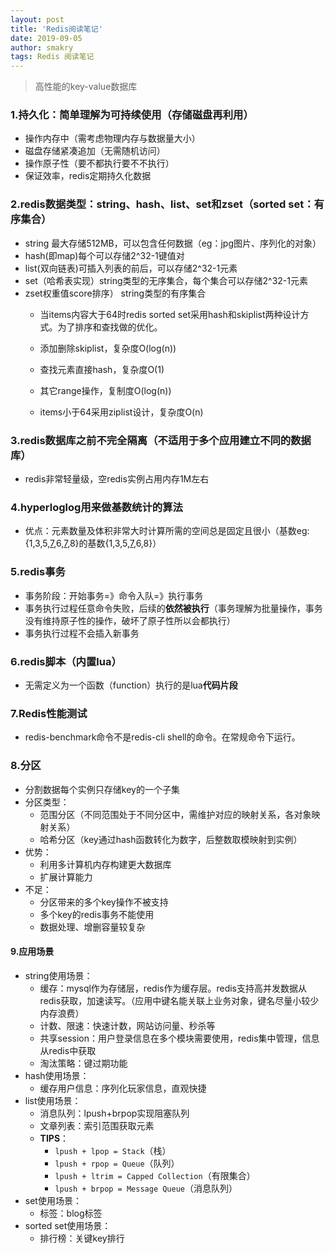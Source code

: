 ```yaml
---
layout: post
title: 'Redis阅读笔记'
date: 2019-09-05
author: smakry
tags: Redis 阅读笔记
---
```


> 高性能的key-value数据库

### 1.持久化：简单理解为可持续使用（存储磁盘再利用）

- 操作内存中（需考虑物理内存与数据量大小）
- 磁盘存储紧凑追加（无需随机访问）
- 操作原子性（要不都执行要不不执行）
- 保证效率，redis定期持久化数据

### 2.redis数据类型：string、hash、list、set和zset（sorted set：有序集合）

- string 最大存储512MB，可以包含任何数据（eg：jpg图片、序列化的对象）
- hash(即map)每个可以存储2^32-1键值对
- list(双向链表)可插入列表的前后，可以存储2^32-1元素
- set（哈希表实现）string类型的无序集合，每个集合可以存储2^32-1元素
- zset权重值score排序） string类型的有序集合
    - 当items内容大于64时redis sorted set采用hash和skiplist两种设计方式。为了排序和查找做的优化。
    
    - 添加删除skiplist，复杂度O(log(n))
    - 查找元素直接hash，复杂度O(1) 
    - 其它range操作，复制度O(log(n))
    - items小于64采用ziplist设计，复杂度O(n)


### 3.redis数据库之前不完全隔离（不适用于多个应用建立不同的数据库）

- redis非常轻量级，空redis实例占用内存1M左右

### 4.hyperloglog用来做基数统计的算法
- 优点：元素数量及体积非常大时计算所需的空间总是固定且很小（基数eg:{1,3,5,<u>7</u>,6,<u>7</u>,8}的基数{1,3,5,<u>7</u>,6,8}）

### 5.redis事务
- 事务阶段：开始事务=》命令入队=》执行事务
- 事务执行过程任意命令失败，后续的**依然被执行**（事务理解为批量操作，事务没有维持原子性的操作，破坏了原子性所以会都执行）
- 事务执行过程不会插入新事务

### 6.redis脚本（内置lua）
- 无需定义为一个函数（function）执行的是lua**代码片段**

### 7.Redis性能测试
- redis-benchmark命令不是redis-cli shell的命令。在常规命令下运行。

### 8.分区
- 分割数据每个实例只存储key的一个子集
- 分区类型：
    - 范围分区（不同范围处于不同分区中，需维护对应的映射关系，各对象映射关系）
    - 哈希分区（key通过hash函数转化为数字，后整数取模映射到实例）
- 优势：
    - 利用多计算机内存构建更大数据库
    - 扩展计算能力
- 不足：
    - 分区带来的多个key操作不被支持
    - 多个key的redis事务不能使用
    - 数据处理、增删容量较复杂

#### 9.应用场景
- string使用场景：
    - 缓存：mysql作为存储层，redis作为缓存层。redis支持高并发数据从redis获取，加速读写。（应用中键名能关联上业务对象，键名尽量小较少内存浪费）
    - 计数、限速：快速计数，网站访问量、秒杀等
    - 共享session：用户登录信息在多个模块需要使用，redis集中管理，信息从redis中获取
    - 淘汰策略：键过期功能
- hash使用场景：
    - 缓存用户信息：序列化玩家信息，直观快捷
- list使用场景：
    - 消息队列：lpush+brpop实现阻塞队列
    - 文章列表：索引范围获取元素
    - **TIPS**：
        - `lpush + lpop = Stack`（栈）
        - `lpush + rpop = Queue`（队列）
        - `lpush + ltrim = Capped Collection`（有限集合）
        - `lpush + brpop = Message Queue`（消息队列）
- set使用场景：
    - 标签：blog标签
- sorted set使用场景：
    - 排行榜：关键key排行